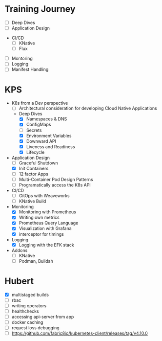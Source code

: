 # Training Journey
* [ ] Deep Dives
* [ ] Application Design
* CI/CD
  * [ ] KNative
  * [ ] Flux
* [ ] Montoring
* [ ] Logging
* [ ] Manifest Handling

# KPS
* K8s from a Dev perspective
  * [ ] Architectural consideration for developing Cloud Native Applications
  * Deep Dives
    * [x] Namespaces & DNS
    * [x] ConfigMaps 
    * [ ] Secrets
    * [x] Environment Variables
    * [x] Downward API
    * [x] Liveness and Readiness
    * [x] Lifecycle
* Application Design
  * [ ] Graceful Shutdown
  * [x] Init Containers
  * [ ] 12 factor Apps
  * [ ] Multi-Container Pod Design Patterns
  * [ ] Programatically access the K8s API
* CI/CD
  * [ ] GitOps with Weaveworks
  * [ ] KNative Build
* Monitoring
  * [x] Monitoring with Prometheus
  * [x] Writing own metrics
  * [x] Prometheus Query Language
  * [x] Visualization with Grafana
  * [x] interceptor for timings
* Logging
  * [x] Logging with the EFK stack
* Addons
  * [ ] KNative
  * [ ] Podman, Buildah

# Hubert
* [x] multistaged builds
* [ ] rbac
* [ ] writing operators
* [ ] healthchecks
* [ ] accessing api-server from app
* [ ] docker caching
* [ ] request loss debugging
* [ ] https://github.com/fabric8io/kubernetes-client/releases/tag/v4.10.0
